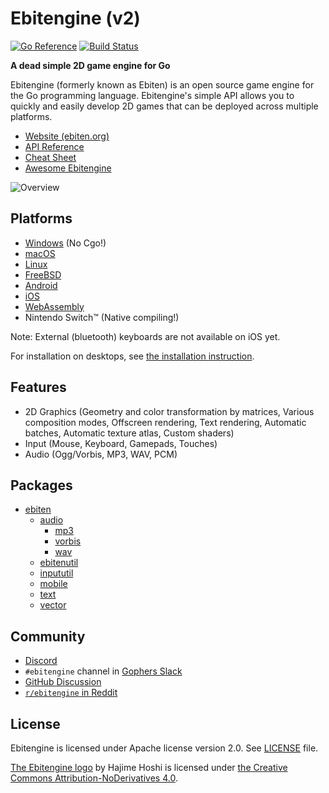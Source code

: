 # Ebitengine (v2)

[![Go Reference](https://pkg.go.dev/badge/github.com/hajimehoshi/ebiten/v2.svg)](https://pkg.go.dev/github.com/hajimehoshi/ebiten/v2)
[![Build Status](https://github.com/hajimehoshi/ebiten/workflows/test/badge.svg)](https://github.com/hajimehoshi/ebiten/actions?query=workflow%3Atest)

**A dead simple 2D game engine for Go**

Ebitengine (formerly known as Ebiten) is an open source game engine for the Go programming language. Ebitengine's simple API allows you to quickly and easily develop 2D games that can be deployed across multiple platforms.

* [Website (ebiten.org)](https://ebiten.org)
* [API Reference](https://pkg.go.dev/github.com/hajimehoshi/ebiten/v2)
* [Cheat Sheet](https://ebiten.org/documents/cheatsheet.html)
* [Awesome Ebitengine](https://github.com/sedyh/awesome-ebitengine)

![Overview](https://ebiten.org/images/overview2.png)

## Platforms

* [Windows](https://ebiten.org/documents/install.html?os=windows) (No Cgo!)
* [macOS](https://ebiten.org/documents/install.html?os=darwin)
* [Linux](https://ebiten.org/documents/install.html?os=linux)
* [FreeBSD](https://ebiten.org/documents/install.html?os=freebsd)
* [Android](https://ebiten.org/documents/mobile.html)
* [iOS](https://ebiten.org/documents/mobile.html)
* [WebAssembly](https://ebiten.org/documents/webassembly.html)
* Nintendo Switch™ (Native compiling!)

Note: External (bluetooth) keyboards are not available on iOS yet.

For installation on desktops, see [the installation instruction](https://ebiten.org/documents/install.html).

## Features

* 2D Graphics (Geometry and color transformation by matrices, Various composition modes, Offscreen rendering, Text rendering, Automatic batches, Automatic texture atlas, Custom shaders)
* Input (Mouse, Keyboard, Gamepads, Touches)
* Audio (Ogg/Vorbis, MP3, WAV, PCM)

## Packages

* [ebiten](https://pkg.go.dev/github.com/hajimehoshi/ebiten/v2)
  * [audio](https://pkg.go.dev/github.com/hajimehoshi/ebiten/v2/audio)
    * [mp3](https://pkg.go.dev/github.com/hajimehoshi/ebiten/v2/audio/mp3)
    * [vorbis](https://pkg.go.dev/github.com/hajimehoshi/ebiten/v2/audio/vorbis)
    * [wav](https://pkg.go.dev/github.com/hajimehoshi/ebiten/v2/audio/wav)
  * [ebitenutil](https://pkg.go.dev/github.com/hajimehoshi/ebiten/v2/ebitenutil)
  * [inpututil](https://pkg.go.dev/github.com/hajimehoshi/ebiten/v2/inpututil)
  * [mobile](https://pkg.go.dev/github.com/hajimehoshi/ebiten/v2/mobile)
  * [text](https://pkg.go.dev/github.com/hajimehoshi/ebiten/v2/text)
  * [vector](https://pkg.go.dev/github.com/hajimehoshi/ebiten/v2/vector)

## Community

- [Discord](https://discord.gg/3tVdM5H8cC)
- `#ebitengine` channel in [Gophers Slack](https://blog.gopheracademy.com/gophers-slack-community/)
- [GitHub Discussion](https://github.com/hajimehoshi/ebiten/discussions)
- [`r/ebitengine` in Reddit](https://www.reddit.com/r/ebitengine/)

## License

Ebitengine is licensed under Apache license version 2.0. See [LICENSE](LICENSE) file.

[The Ebitengine logo](https://ebiten.org/images/logo.png) by Hajime Hoshi is licensed under [the Creative Commons Attribution-NoDerivatives 4.0](https://creativecommons.org/licenses/by-nd/4.0/).
